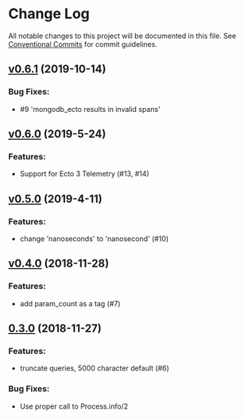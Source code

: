 # Change Log

All notable changes to this project will be documented in this file.
See [Conventional Commits](Https://conventionalcommits.org) for commit guidelines.

<!-- changelog -->

## [v0.6.1](https://github.com/spandex-project/spandex_ecto/compare/0.6.0...v0.6.1) (2019-10-14)




### Bug Fixes:

* #9 'mongodb_ecto results in invalid spans'

## [v0.6.0](https://github.com/spandex-project/spandex_ecto/compare/v0.5.0...v0.6.0) (2019-5-24)

### Features:

* Support for Ecto 3 Telemetry (#13, #14)



## [v0.5.0](https://github.com/spandex-project/spandex_ecto/compare/0.4.0...v0.5.0) (2019-4-11)

### Features:

* change 'nanoseconds' to 'nanosecond' (#10)



## [v0.4.0](https://github.com/spandex-project/spandex_ecto/compare/0.3.0...v0.4.0) (2018-11-28)

### Features:

* add param_count as a tag (#7)



## [0.3.0](https://github.com/spandex-project/spandex_ecto/compare/0.3.0...0.3.0) (2018-11-27)

### Features:

* truncate queries, 5000 character default (#6)

### Bug Fixes:

* Use proper call to Process.info/2
